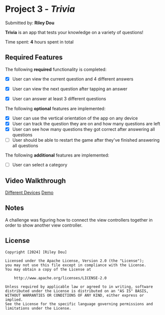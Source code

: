 # Project 3 - *Trivia*

Submitted by: **Riley Dou**

**Trivia** is an app that tests your knowledge on a variety of questions!

Time spent: **4** hours spent in total

## Required Features

The following **required** functionality is completed:

- [x] User can view the current question and 4 different answers
- [x] User can view the next question after tapping an answer
- [x] User can answer at least 3 different questions


The following **optional** features are implemented:

- [x] User can use the vertical orientation of the app on any device
- [x] User can track the question they are on and how many questions are left
- [x] User can see how many questions they got correct after answering all questions
- [ ] User should be able to restart the game after they've finished answering all questions

The following **additional** features are implemented:

- [ ] User can select a category

## Video Walkthrough

[Different Devices](https://imgur.com/a/cWizf6F)
[Demo](https://imgur.com/a/X6kpp2H)

## Notes

A challenge was figuring how to connect the view controllers together in order to show another view controller.

## License

    Copyright [2024] [Riley Dou]

    Licensed under the Apache License, Version 2.0 (the "License");
    you may not use this file except in compliance with the License.
    You may obtain a copy of the License at

        http://www.apache.org/licenses/LICENSE-2.0

    Unless required by applicable law or agreed to in writing, software
    distributed under the License is distributed on an "AS IS" BASIS,
    WITHOUT WARRANTIES OR CONDITIONS OF ANY KIND, either express or implied.
    See the License for the specific language governing permissions and
    limitations under the License.
